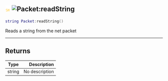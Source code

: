 ## ![shared](../../.gitbook/assets/shared.png) ![Packet](./readme/packet "mention"):readString

```lua
string Packet:readString()
```

Reads a string from the net packet

------
## Returns

| Type   | Description |
| ------ | ----------: |
| string | No description |

